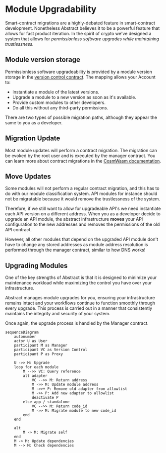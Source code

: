 # Module Upgradability

Smart-contract migrations are a highly-debated feature in smart-contract development. Nonetheless Abstract believes it
to be a powerful feature that allows for fast product iteration. In the spirit of crypto we've designed a system that
allows for *permissionless software upgrades while maintaining trustlessness.*

## Module version storage

Permissionless software upgradeability is provided by a module version storage in
the [version control contract](../platform/version_control.md). The mapping allows your Account to:

- Instantiate a module of the latest versions.
- Upgrade a module to a new version as soon as it's available.
- Provide custom modules to other developers.
- Do all this without any third-party permissions.

There are two types of possible migration paths, although they appear the same to you as a developer.

## Migration Update

Most module updates will perform a contract migration. The migration can be evoked by the root user and is executed by
the manager contract. You can learn more about contract migrations in
the <a href="https://docs.cosmwasm.com/docs/smart-contracts/migration" target="_blank">CosmWasm documentation</a>.

## Move Updates

Some modules will not perform a regular contract migration, and this has to do with our module classification system.
API modules for instance should not be migratable because it would remove the trustlessness of the system.

Therefore, if we still want to allow for upgradeable API's we need instantiate each API version on a different address.
When you as a developer decide to upgrade an API module, the abstract infrastructure **moves** your API configuration to
the new addresses and removes the permissions of the old API contract.

However, all other modules that depend on the upgraded API module don't have to change any stored addresses as module
address
resolution is performed through the manager contract, similar to how DNS works!

## Upgrading Modules

One of the key strengths of Abstract is that it is designed to minimize your maintenance workload while maximizing the
control you have over your infrastructure.

Abstract manages module upgrades for you, ensuring your infrastructure remains intact and your workflows continue to
function smoothly through every upgrade. This process is carried out in a manner that consistently maintains the
integrity and security of your system.

Once again, the upgrade process is handled by the Manager contract.

```mermaid
sequenceDiagram
    autonumber
    actor U as User
    participant M as Manager
    participant VC as Version Control
    participant P as Proxy

    U ->> M: Upgrade
    loop for each module
        M -->> VC: Query reference
        alt adapter
            VC -->> M: Return address
            M ->> M: Update module address
            M ->>+ P: Remove old adapter from allowlist
            M ->> P: Add new adapter to allowlist
            deactivate P
        else app / standalone
            VC -->> M: Return code_id
            M ->> M: Migrate module to new code_id
        end
    end

    alt
        M -> M: Migrate self
    end
    M -> M: Update dependencies
    M --> M: Check dependencies  
```
